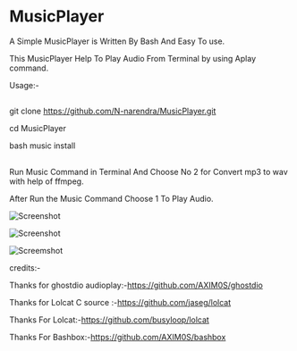 # MusicPlayer
A Simple MusicPlayer is Written By Bash And Easy To use.

This MusicPlayer Help To Play Audio From Terminal by using Aplay command.

Usage:-

##
git clone https://github.com/N-narendra/MusicPlayer.git

cd MusicPlayer

bash music install 
##

Run Music Command in Terminal And Choose No 2 for Convert mp3 to wav with help of ffmpeg.

After Run the Music Command Choose 1 To Play Audio.

![Screenshot]()

![Screenshot](https://user-images.githubusercontent.com/67478971/105856187-eef87100-600e-11eb-93eb-600e597ac60b.png)

![Screemshot](https://user-images.githubusercontent.com/67478971/105856323-20713c80-600f-11eb-815f-4e83836b73e8.png)





credits:- 

Thanks for ghostdio audioplay:-https://github.com/AXIM0S/ghostdio

Thanks for Lolcat C source :-https://github.com/jaseg/lolcat

Thanks For Lolcat:-https://github.com/busyloop/lolcat 

Thanks For Bashbox:-https://github.com/AXIM0S/bashbox

